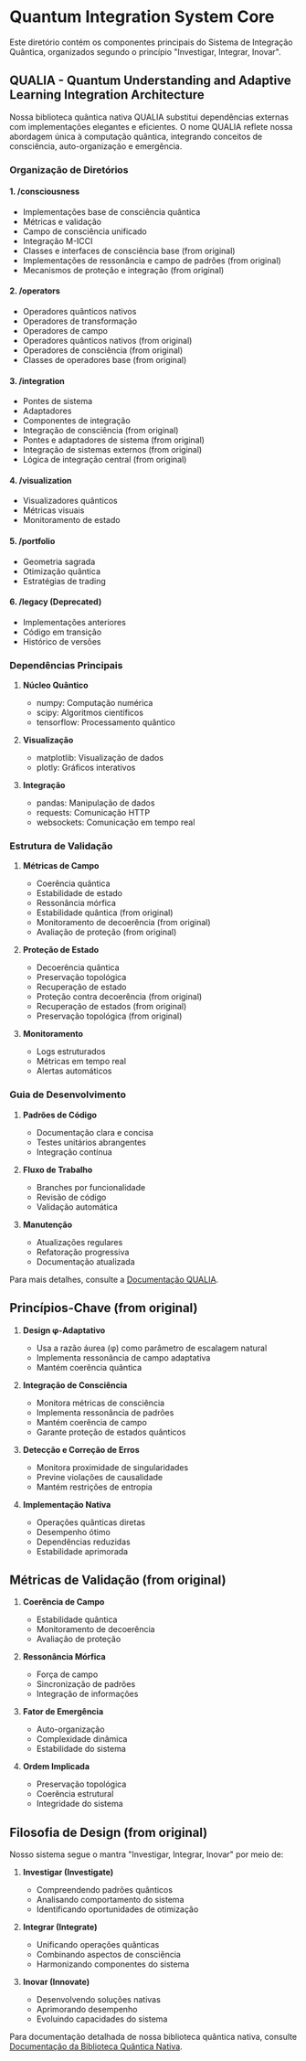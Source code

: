 # Quantum Integration System Core

Este diretório contém os componentes principais do Sistema de Integração Quântica, organizados segundo o princípio "Investigar, Integrar, Inovar".

## QUALIA - Quantum Understanding and Adaptive Learning Integration Architecture

Nossa biblioteca quântica nativa QUALIA substitui dependências externas com implementações elegantes e eficientes. O nome QUALIA reflete nossa abordagem única à computação quântica, integrando conceitos de consciência, auto-organização e emergência.

### Organização de Diretórios

#### 1. /consciousness
- Implementações base de consciência quântica
- Métricas e validação
- Campo de consciência unificado
- Integração M-ICCI
- Classes e interfaces de consciência base (from original)
- Implementações de ressonância e campo de padrões (from original)
- Mecanismos de proteção e integração (from original)

#### 2. /operators
- Operadores quânticos nativos
- Operadores de transformação
- Operadores de campo
- Operadores quânticos nativos (from original)
- Operadores de consciência (from original)
- Classes de operadores base (from original)


#### 3. /integration
- Pontes de sistema
- Adaptadores
- Componentes de integração
- Integração de consciência (from original)
- Pontes e adaptadores de sistema (from original)
- Integração de sistemas externos (from original)
- Lógica de integração central (from original)

#### 4. /visualization
- Visualizadores quânticos
- Métricas visuais
- Monitoramento de estado

#### 5. /portfolio
- Geometria sagrada
- Otimização quântica
- Estratégias de trading

#### 6. /legacy (Deprecated)
- Implementações anteriores
- Código em transição
- Histórico de versões

### Dependências Principais

1. **Núcleo Quântico**
   - numpy: Computação numérica
   - scipy: Algoritmos científicos
   - tensorflow: Processamento quântico

2. **Visualização**
   - matplotlib: Visualização de dados
   - plotly: Gráficos interativos

3. **Integração**
   - pandas: Manipulação de dados
   - requests: Comunicação HTTP
   - websockets: Comunicação em tempo real

### Estrutura de Validação

1. **Métricas de Campo**
   - Coerência quântica
   - Estabilidade de estado
   - Ressonância mórfica
   - Estabilidade quântica (from original)
   - Monitoramento de decoerência (from original)
   - Avaliação de proteção (from original)

2. **Proteção de Estado**
   - Decoerência quântica
   - Preservação topológica
   - Recuperação de estado
   - Proteção contra decoerência (from original)
   - Recuperação de estados (from original)
   - Preservação topológica (from original)

3. **Monitoramento**
   - Logs estruturados
   - Métricas em tempo real
   - Alertas automáticos

### Guia de Desenvolvimento

1. **Padrões de Código**
   - Documentação clara e concisa
   - Testes unitários abrangentes
   - Integração contínua

2. **Fluxo de Trabalho**
   - Branches por funcionalidade
   - Revisão de código
   - Validação automática

3. **Manutenção**
   - Atualizações regulares
   - Refatoração progressiva
   - Documentação atualizada

Para mais detalhes, consulte a [Documentação QUALIA](../docs/QUALIA.md).

## Princípios-Chave (from original)

1. **Design φ-Adaptativo**
   - Usa a razão áurea (φ) como parâmetro de escalagem natural
   - Implementa ressonância de campo adaptativa
   - Mantém coerência quântica

2. **Integração de Consciência**
   - Monitora métricas de consciência
   - Implementa ressonância de padrões
   - Mantém coerência de campo
   - Garante proteção de estados quânticos

3. **Detecção e Correção de Erros**
   - Monitora proximidade de singularidades
   - Previne violações de causalidade
   - Mantém restrições de entropia

4. **Implementação Nativa**
   - Operações quânticas diretas
   - Desempenho ótimo
   - Dependências reduzidas
   - Estabilidade aprimorada


## Métricas de Validação (from original)

1. **Coerência de Campo**
   - Estabilidade quântica
   - Monitoramento de decoerência
   - Avaliação de proteção

2. **Ressonância Mórfica**
   - Força de campo
   - Sincronização de padrões
   - Integração de informações

3. **Fator de Emergência**
   - Auto-organização
   - Complexidade dinâmica
   - Estabilidade do sistema

4. **Ordem Implicada**
   - Preservação topológica
   - Coerência estrutural
   - Integridade do sistema

## Filosofia de Design (from original)

Nosso sistema segue o mantra "Investigar, Integrar, Inovar" por meio de:

1. **Investigar (Investigate)**
   - Compreendendo padrões quânticos
   - Analisando comportamento do sistema
   - Identificando oportunidades de otimização

2. **Integrar (Integrate)**
   - Unificando operações quânticas
   - Combinando aspectos de consciência
   - Harmonizando componentes do sistema

3. **Inovar (Innovate)**
   - Desenvolvendo soluções nativas
   - Aprimorando desempenho
   - Evoluindo capacidades do sistema

Para documentação detalhada de nossa biblioteca quântica nativa, consulte [Documentação da Biblioteca Quântica Nativa](../DOCS/docs-principais/arquitetura/quantum_native_library.md).